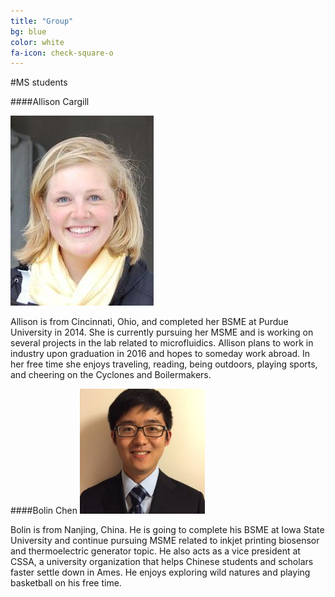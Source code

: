 ```yaml
---
title: "Group"
bg: blue
color: white
fa-icon: check-square-o
---
```




#MS students 

####Allison Cargill

<div style="text-align:"center">
	<img src="img/AllisonCargill_headshot.jpg">
</div>

Allison is from Cincinnati, Ohio, and completed her BSME at Purdue University in 2014. She is currently pursuing her MSME and is working on several projects in the lab related to microfluidics. Allison plans to work in industry upon graduation in 2016 and hopes to someday work abroad. In her free time she enjoys traveling, reading, being outdoors, playing sports, and cheering on the Cyclones and Boilermakers.

####Bolin Chen
![alt bolin](img/bolinchen.jpg)

Bolin is from Nanjing, China. He is going to complete his BSME at Iowa State University and continue pursuing MSME related to inkjet printing biosensor and thermoelectric generator topic.
He also acts as a vice president at CSSA, a university organization that helps Chinese students and scholars faster settle down in Ames. He enjoys exploring wild natures and playing basketball on his free time.
